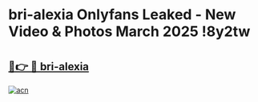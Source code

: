 # bri-alexia Onlyfans Leaked - New Video & Photos March 2025 !8y2tw

# <h2><a href="https://w54oxp.iuczelnia.edu.pl?title=bri-alexia&ref=8y2tw">🔗👉 🔴 bri-alexia</a></h2>

[![acn](https://github.com/user-attachments/assets/0f9c940e-d8b0-45ae-aac7-cd30a18b3e1c)](https://w54oxp.iuczelnia.edu.pl?title=bri-alexia&ref=8y2tw)

